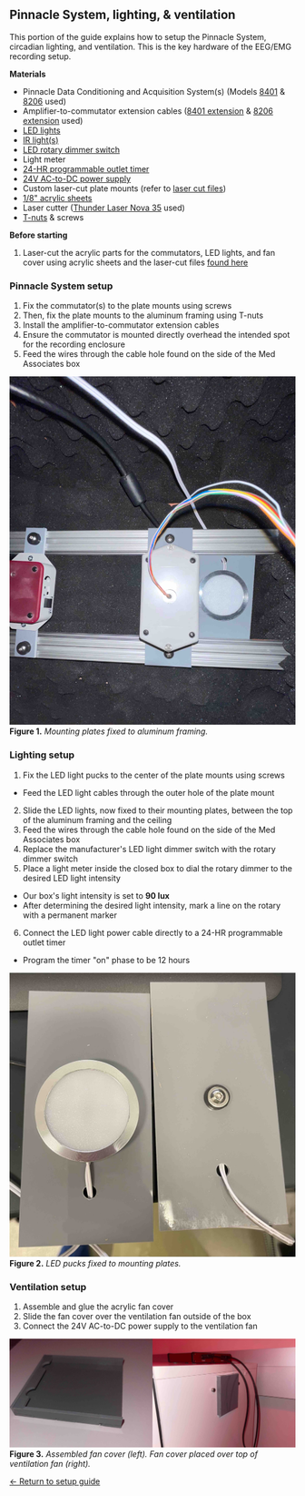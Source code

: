 ## Pinnacle System, lighting, & ventilation

This portion of the guide explains how to setup the Pinnacle System, circadian
lighting, and ventilation. This is the key hardware of the EEG/EMG recording setup.

**Materials**
- Pinnacle Data Conditioning and Acquisition System(s) (Models
  [8401](https://store.pinnaclet.com/products/8401-hr-4-channel-data-conditioning-and-acquisition)
  &
  [8206](https://store.pinnaclet.com/products/8206-data-conditioning-and-acquisition-system)
  used)
- Amplifier-to-commutator extension cables ([8401
  extension](https://www.amazon.com/Copartner-E119932-T-20276-15-Pin-Monitor/dp/B00MSE7Y3W/)
  & [8206
  extension](https://www.amazon.com/Shielded-Cable-Black-Mouse-Keyboard/dp/B0933GL5CX/)
  used)
- [LED
  lights](https://www.amazon.com/JUSJUBR-Lighting-Dimmable-Function-Bookshelf/dp/B0CCDPNYFG)
- [IR light(s)](https://store.pinnaclet.com/products/9057-illuminator)
- [LED rotary dimmer
  switch](https://www.amazon.com/TronicsPros-12V-24V-Dimmer-Switch-Controller/dp/B07MM88SB6)
- Light meter
- [24-HR programmable outlet
  timer](https://www.amazon.com/Fosmon-Programmable-Seasonal-Portable-Aquarium/dp/B07HCQKRRY)
- [24V AC-to-DC power supply](https://www.amazon.com/ALITOVE-Converter-Transformer-5-5x2-1mm-Computer/dp/B078RY7BPL)
- Custom laser-cut plate mounts (refer to [laser cut
  files](.././Laser%20cut%20parts/))
- [1/8" acrylic sheets](https://www.canalplastic.com/)
- Laser cutter ([Thunder Laser Nova
  35](https://www.thunderlaserusa.com/machines/nova/) used)
- [T-nuts](https://8020.net/3313.html) & screws

**Before starting**
1. Laser-cut the acrylic parts for the commutators, LED lights, and fan cover using acrylic sheets and the laser-cut files [found here](.././Laser%20cut%20parts/)

### Pinnacle System setup
1. Fix the commutator(s) to the plate mounts using screws
2. Then, fix the plate mounts to the aluminum framing using T-nuts
3. Install the amplifier-to-commutator extension cables
4. Ensure the commutator is mounted directly overhead the intended spot for the recording enclosure
5. Feed the wires through the cable hole found on the side of the Med Associates box

![Example of mounting plates fixed to aluminum framing](https://raw.githubusercontent.com/GergelyTuri/chronicSleepRecordings/master/images/plate-mounts.jpg)
**Figure 1.** _Mounting plates fixed to aluminum framing._

### Lighting setup 
1. Fix the LED light pucks to the center of the plate mounts using screws
  * Feed the LED light cables through the outer hole of the plate mount
2. Slide the LED lights, now fixed to their mounting plates, between the top of the aluminum framing and the ceiling
3. Feed the wires through the cable hole found on the side of the Med Associates box
4. Replace the manufacturer's LED light dimmer switch with the rotary dimmer switch
5. Place a light meter inside the closed box to dial the rotary dimmer to the desired LED light intensity
  * Our box's light intensity is set to **90 lux**
  * After determining the desired light intensity, mark a line on the rotary with a permanent marker
6. Connect the LED light power cable directly to a 24-HR programmable outlet timer
  * Program the timer "on" phase to be 12 hours

![LED pucks fixed to mounting plates](https://raw.githubusercontent.com/GergelyTuri/chronicSleepRecordings/master/images/led-mounting-plates.jpg)
**Figure 2.** _LED pucks fixed to mounting plates._

### Ventilation setup
1. Assemble and glue the acrylic fan cover
2. Slide the fan cover over the ventilation fan outside of the box
3. Connect the 24V AC-to-DC power supply to the ventilation fan

![Fan cover placed over ventilation fan](https://raw.githubusercontent.com/GergelyTuri/chronicSleepRecordings/master/images/fan-cover.jpg)
**Figure 3.** _Assembled fan cover (left). Fan cover placed over top of ventilation fan (right)._

[← Return to setup guide](../readme.md#setup-guide)